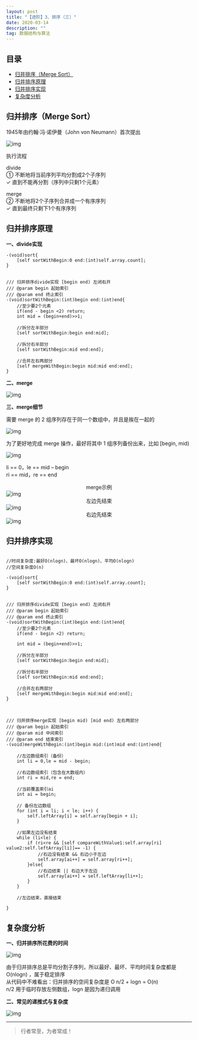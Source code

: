 ```yaml
---
layout: post
title: "【进阶】3、排序（三）"
date: 2020-03-14
description: ""
tag: 数据结构与算法
---
```







## 目录

* [归并排序（Merge Sort）](#content1)
* [归并排序原理](#content2)
* [归并排序实现](#content3)
* [复杂度分析](#content4)






<!-- ************************************************ -->
## <a id="content1"></a>归并排序（Merge Sort）

1945年由约翰·冯·诺伊曼（John von Neumann）首次提出

<img src="/images/DataStructurs2/sort15.png" alt="img">


执行流程  

divide   
① 不断地将当前序列平均分割成2个子序列   
✓ 直到不能再分割（序列中只剩1个元素）   

merge    
② 不断地将2个子序列合并成一个有序序列    
✓ 直到最终只剩下1个有序序列     


<!-- ************************************************ -->
## <a id="content2"></a>归并排序原理

**一、divide实现**

```
-(void)sort{
    [self sortWithBegin:0 end:(int)self.array.count];
}


/// 归并排序divide实现 [begin end) 左闭右开
/// @param begin 起始索引
/// @param end 终止索引
-(void)sortWithBegin:(int)begin end:(int)end{
    //至少要2个元素
    if(end - begin <2) return;
    int mid = (begin+end)>>1;
    
    //拆分左半部分
    [self sortWithBegin:begin end:mid];
    
    //拆分右半部分
    [self sortWithBegin:mid end:end];
    
    //合并左右两部分
    [self mergeWithBegin:begin mid:mid end:end];
}
```


**二、merge**

<img src="/images/DataStructurs2/sort16.png" alt="img">

**三、merge细节**


需要 merge 的 2 组序列存在于同一个数组中，并且是挨在一起的

<img src="/images/DataStructurs2/sort17.png" alt="img">


为了更好地完成 merge 操作，最好将其中 1 组序列备份出来，比如 [begin, mid)

<img src="/images/DataStructurs2/sort18.png" alt="img">


li == 0，le == mid – begin   
ri == mid，re == end    


<center>merge示例</center>

<img src="/images/DataStructurs2/sort19.png" alt="img">

<center>左边先结束</center>

<img src="/images/DataStructurs2/sort20.png" alt="img">

<center>右边先结束</center>

<img src="/images/DataStructurs2/sort21.png" alt="img">



<!-- ************************************************ -->
## <a id="content3"></a>归并排序实现

```

//时间复杂度:最好O(nlogn)、最坏O(nlogn)、平均O(nlogn)
//空间复杂度O(n)

-(void)sort{
    [self sortWithBegin:0 end:(int)self.array.count];
}


/// 归并排序divide实现 [begin end) 左闭右开
/// @param begin 起始索引
/// @param end 终止索引
-(void)sortWithBegin:(int)begin end:(int)end{
    //至少要2个元素
    if(end - begin <2) return;
    
    int mid = (begin+end)>>1;
    
    //拆分左半部分
    [self sortWithBegin:begin end:mid];
    
    //拆分右半部分
    [self sortWithBegin:mid end:end];
    
    //合并左右两部分
    [self mergeWithBegin:begin mid:mid end:end];
}



/// 归并排序merge实现 [begin mid) [mid end) 左右两部分
/// @param begin 起始索引
/// @param mid 中间索引
/// @param end 结束索引
-(void)mergeWithBegin:(int)begin mid:(int)mid end:(int)end{
    
    //左边数组索引（备份）
    int li = 0,le = mid - begin;
    
    //右边数组索引（包含在大数组内）
    int ri = mid,re = end;
    
    //当前覆盖索引ai
    int ai = begin;
    
    // 备份左边数组
    for (int i = li; i < le; i++) {
        self.leftArray[i] = self.array[begin + i];
    }
    
    //如果左边没有结束
    while (li<le) {
        if (ri<re && [self compareWithValue1:self.array[ri] value2:self.leftArray[li]]== -1) {
            //右边没有结束 && 右边小于左边
            self.array[ai++] = self.array[ri++];
        }else{
            //右边结束 || 右边大于左边
            self.array[ai++] = self.leftArray[li++];
        }
    }
    
    //左边结束，直接结束
    
}
```


<!-- ************************************************ -->
## <a id="content4"></a>复杂度分析



**一、归并排序所花费的时间**

<img src="/images/DataStructurs2/sort22.png" alt="img">

由于归并排序总是平均分割子序列，所以最好、最坏、平均时间复杂度都是 O(nlogn) ，属于稳定排序      
从代码中不难看出：归并排序的空间复杂度是 O n/2 + logn = O(n)       
n/2 用于临时存放左侧数组，logn 是因为递归调用      


**二、常见的递推式与复杂度**

<img src="/images/DataStructurs2/sort23.png" alt="img">


----------
>  行者常至，为者常成！


